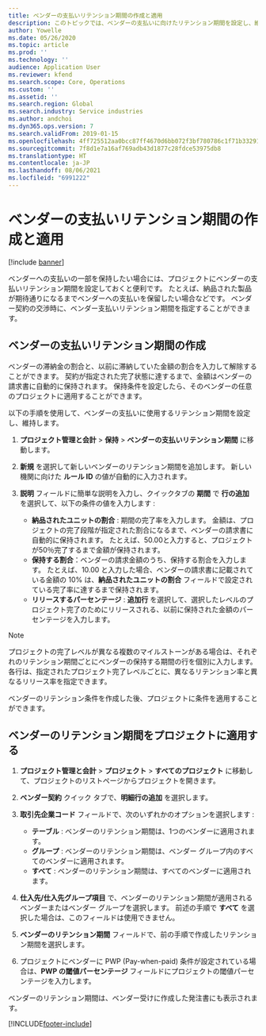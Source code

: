 ```yaml
---
title: ベンダーの支払いリテンション期間の作成と適用
description: このトピックでは、ベンダーの支払いに向けたリテンション期間を設定し、維持する方法について解説します。
author: Yowelle
ms.date: 05/26/2020
ms.topic: article
ms.prod: ''
ms.technology: ''
audience: Application User
ms.reviewer: kfend
ms.search.scope: Core, Operations
ms.custom: ''
ms.assetid: ''
ms.search.region: Global
ms.search.industry: Service industries
ms.author: andchoi
ms.dyn365.ops.version: 7
ms.search.validFrom: 2019-01-15
ms.openlocfilehash: 4ff725512aa0bcc87ff4670d6bb072f3bf780786c1f71b332914887f4d4ccf13
ms.sourcegitcommit: 7f8d1e7a16af769adb43d1877c28fdce53975db8
ms.translationtype: HT
ms.contentlocale: ja-JP
ms.lasthandoff: 08/06/2021
ms.locfileid: "6991222"
---
```

# <a name="create-and-apply-vendor-payment-retention-terms"></a>ベンダーの支払いリテンション期間の作成と適用

[!include [banner](../includes/banner.md)] 

ベンダーへの支払いの一部を保持したい場合には、プロジェクトにベンダーの支払いリテンション期間を設定しておくと便利です。 たとえば、納品された製品が期待通りになるまでベンダーへの支払いを保留したい場合などです。 ベンダー契約の交渉時に、ベンダー支払いリテンション期間を指定することができます。

## <a name="create-vendor-payment-retention-terms"></a>ベンダーの支払いリテンション期間の作成

ベンダーの滞納金の割合と、以前に滞納していた金額の割合を入力して解除することができます。 契約が指定された完了状態に達するまで、金額はベンダーの請求書に自動的に保持されます。 保持条件を設定したら、そのベンダーの任意のプロジェクトに適用することができます。

以下の手順を使用して、ベンダーの支払いに使用するリテンション期間を設定し、維持します。 

1. **プロジェクト管理と会計** > **保持** > **ベンダーの支払いリテンション期間** に移動します。
2. **新規** を選択して新しいベンダーのリテンション期間を追加します。 新しい機関に向けた **ルール ID** の値が自動的に入力されます。 
3. **説明** フィールドに簡単な説明を入力し、クイックタブの **期間** で **行の追加** を選択して、以下の条件の値を入力します :

   - **納品されたユニットの割合** : 期間の完了率を入力します。 金額は、プロジェクトの完了段階が指定された割合になるまで、ベンダーの請求書に自動的に保持されます。 たとえば、50.00と入力すると、プロジェクトが50％完了するまで金額が保持されます。
   - **保持する割合**：ベンダーの請求金額のうち、保持する割合を入力します。 たとえば、10.00 と入力した場合、ベンダーの請求書に記載されている金額の 10% は、**納品されたユニットの割合** フィールドで設定されている完了率に達するまで保持されます。
   - **リリースするパーセンテージ** :  **追加行** を選択して、選択したレベルのプロジェクト完了のためにリリースされる、以前に保持された金額のパーセンテージを入力します。

> [!NOTE]
> プロジェクトの完了レベルが異なる複数のマイルストーンがある場合は、それぞれのリテンション期間ごとにベンダーの保持する期間の行を個別に入力します。 各行は、指定されたプロジェクト完了レベルごとに、異なるリテンション率と異なるリリース率を指定できます。

ベンダーのリテンション条件を作成した後、プロジェクトに条件を適用することができます。

## <a name="apply-vendor-retention-terms-to-a-project"></a>ベンダーのリテンション期間をプロジェクトに適用する

1. **プロジェクト管理と会計** > **プロジェクト** > **すべてのプロジェクト** に移動して、プロジェクトのリストページからプロジェクトを開きます。
2. **ベンダー契約** クイック タブで、**明細行の追加** を選択します。
3. **取引先企業コード** フィールドで、次のいずれかのオプションを選択します : 

   - **テーブル** : ベンダーのリテンション期間は、1つのベンダーに適用されます。
   - **グループ** : ベンダーのリテンション期間は、ベンダー グループ内のすべてのベンダーに適用されます。
   - **すべて** : ベンダーのリテンション期間は、すべてのベンダーに適用されます。

4. **仕入先/仕入先グループ項目** で、ベンダーのリテンション期間が適用されるベンダーまたはベンダー グループを選択します。 前述の手順で **すべて** を選択した場合は、このフィールドは使用できません。
5. **ベンダーのリテンション期間** フィールドで、前の手順で作成したリテンション期間を選択します。
6. プロジェクトにベンダーに PWP (Pay-when-paid) 条件が設定されている場合は、**PWP の閾値パーセンテージ** フィールドにプロジェクトの閾値パーセンテージを入力します。

ベンダーのリテンション期間は、ベンダー受けに作成した発注書にも表示されます。


[!INCLUDE[footer-include](../includes/footer-banner.md)]